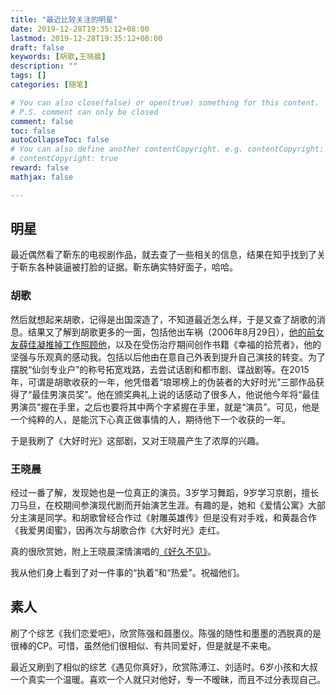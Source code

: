 ```yaml
---
title: "最近比较关注的明星"
date: 2019-12-28T19:35:12+08:00
lastmod: 2019-12-28T19:35:12+08:00
draft: false
keywords: [胡歌,王晓晨]
description: ""
tags: []
categories: [随笔]

# You can also close(false) or open(true) something for this content.
# P.S. comment can only be closed
comment: false
toc: false
autoCollapseToc: false
# You can also define another contentCopyright. e.g. contentCopyright: "This is another copyright."
# contentCopyright: true
reward: false
mathjax: false

---
```


## 明星

最近偶然看了靳东的电视剧作品，就去查了一些相关的信息，结果在知乎找到了关于靳东各种装逼被打脸的证据。靳东确实特好面子，哈哈。

### 胡歌

然后就想起来胡歌，记得是出国深造了，不知道最近怎么样，于是又查了胡歌的消息。结果又了解到胡歌更多的一面，包括他出车祸（2006年8月29日），[他的前女友薛佳凝推掉工作照顾他][1]，以及在受伤治疗期间创作书籍《幸福的拾荒者》，他的坚强与乐观真的感动我。包括以后他由在意自己外表到提升自己演技的转变。为了摆脱“仙剑专业户”的称号拓宽戏路，去尝试话剧和都市剧、谍战剧等。在2015年，可谓是胡歌收获的一年，他凭借着“琅琊榜上的伪装者的大好时光”三部作品获得了“最佳男演员奖”。他在颁奖典礼上说的话感动了很多人，他说他今年将“最佳男演员”握在手里，之后也要将其中两个字紧握在手里，就是“演员”。可见，他是一个纯粹的人，是能沉下心真正做事情的人，期待他下一个收获的一年。

于是我刷了《大好时光》这部剧，又对王晓晨产生了浓厚的兴趣。

### 王晓晨

经过一番了解，发现她也是一位真正的演员。3岁学习舞蹈，9岁学习京剧，擅长刀马旦，在校期间参演现代剧而开始演艺生涯。有趣的是，她和《爱情公寓》大部分主演是同学。和胡歌曾经合作过《射雕英雄传》但是没有对手戏，和黄磊合作《我爱男闺蜜》，因再次与胡歌合作《大好时光》走红。

真的很欣赏她，附上王晓晨深情演唱的[《好久不见》][2]。

我从他们身上看到了对一件事的“执着”和“热爱”。祝福他们。

## 素人

刷了个综艺《我们恋爱吧》，欣赏陈强和聂墨仪。陈强的随性和墨墨的洒脱真的是很棒的CP。可惜，虽然他们很相似、有共同爱好，但是就是不来电。

最近又刷到了相似的综艺《遇见你真好》，欣赏陈溥江、刘适时。6岁小孩和大叔一个真实一个温暖。喜欢一个人就只对他好，专一不暧昧，而且不过分表现自己。

[1]: http://www.chinadaily.com.cn/interface/yidian/161776/2016-01-08/cd_22991085.html
[2]: https://v.youku.com/v_show/id_XNDQ3OTMzMDM0NA==.html?spm=user.playlsit.page.98